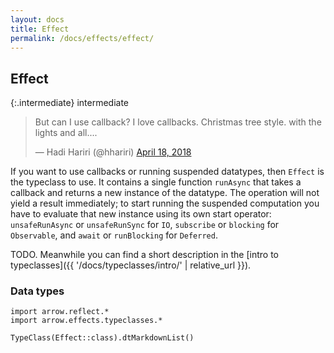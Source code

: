 ```yaml
---
layout: docs
title: Effect
permalink: /docs/effects/effect/
---
```


## Effect

{:.intermediate}
intermediate

<blockquote class="twitter-tweet" data-lang="en"><p lang="en" dir="ltr">But can I use callback? I love callbacks. Christmas tree style. with the lights and all....</p>&mdash; Hadi Hariri (@hhariri) <a href="https://twitter.com/hhariri/status/986652337543491586?ref_src=twsrc%5Etfw">April 18, 2018</a></blockquote>
<script async src="https://platform.twitter.com/widgets.js" charset="utf-8"></script>

If you want to use callbacks or running suspended datatypes, then `Effect` is the typeclass to use. It contains a single function `runAsync` that takes a callback and returns a new instance of the datatype. The operation will not yield a result immediately; to start running the suspended computation you have to evaluate that new instance using its own start operator: `unsafeRunAsync` or `unsafeRunSync` for `IO`, `subscribe` or `blocking` for `Observable`, and `await` or `runBlocking` for `Deferred`.

TODO. Meanwhile you can find a short description in the [intro to typeclasses]({{ '/docs/typeclasses/intro/' | relative_url }}).

### Data types

```kotlin:ank:replace
import arrow.reflect.*
import arrow.effects.typeclasses.*

TypeClass(Effect::class).dtMarkdownList()
```
